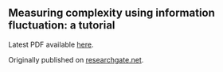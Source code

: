 ## Measuring complexity using information fluctuation: a tutorial

Latest PDF available [here](https://github.com/information-fluctuation-complexity/documents/blob/main/Measuring%20complexity%20using%20information%20fluctuation%20-%20a%20tutorial.2024.11.23.pdf).

Originally published on [researchgate.net](https://www.researchgate.net/publication/340284677_Measuring_complexity_using_information_fluctuation_a_tutorial).
